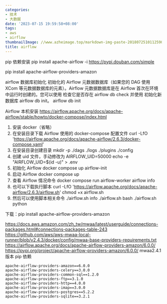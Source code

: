 ```yaml
---
categories:
- 技术
- 大数据
date: '2023-07-15 19:59:58+08:00'
tags:
- aws
- airflow
thumbnailImage: //www.azheimage.top/markdown-img-paste-20180725101125909.png
title: airflow
---
```


pip 依赖安装
pip install apache-airflow -i https://pypi.douban.com/simple

<!--more-->

pip install apache-airflow-providers-amazon

airflow 数据库初始化
初始化的 Airflow 元数据数据库（如果您的 DAG 使用 XCom 等元数据数据库的元素）。Airflow 元数据数据库是在 Airflow 首次在环境中运行时创建的。您可以使用 检查它是否存在 airflow db check 并使用 初始化新数据库 airflow db init。
airflow db init

Airflow 本机安装
https://airflow.apache.org/docs/apache-airflow/stable/howto/docker-compose/index.html

1. 安装 docker（省略）
2. 在安装目录下载 Airflow 使用的 docker-compose 配置文件
   curl -LfO 'https://airflow.apache.org/docs/apache-airflow/2.6.3/docker-compose.yaml'
3. 在安装目录创建目录
   mkdir -p ./dags ./logs ./plugins ./config
4. 创建 uid 文件，手动修改为 AIRFLOW_UID=50000
   echo -e "AIRFLOW_UID=$(id -u)" > .env
5. 初始化 Airflow
   docker compose up airflow-init
6. 启动 Airflow
   docker compose up
7. 查看 Airflow 情况命令
   docker compose run airflow-worker airflow info
8. 也可以下载执行脚本
   curl -LfO 'https://airflow.apache.org/docs/apache-airflow/2.6.3/airflow.sh'
   chmod +x airflow.sh
9. 然后可以使用脚本相关命令
   ./airflow.sh info
   ./airflow.sh bash
   ./airflow.sh python

下载：pip install apache-airflow-providers-amazon

https://docs.aws.amazon.com/zh_tw/mwaa/latest/userguide/connections-packages.html#connections-packages-table-243
https://github.com/aws/aws-mwaa-local-runner/blob/v2.4.3/docker/config/mwaa-base-providers-requirements.txt
https://airflow.apache.org/docs/apache-airflow-providers-amazon/6.0.0/
https://pypi.org/project/apache-airflow-providers-amazon/6.0.0/
mwaa2.4.1 版本 pip 依赖

```
apache-airflow-providers-amazon==6.0.0
apache-airflow-providers-celery==3.0.0
apache-airflow-providers-common-sql==1.2.0
apache-airflow-providers-ftp==3.1.0
apache-airflow-providers-http==4.0.0
apache-airflow-providers-imap==3.0.0
apache-airflow-providers-postgres==5.2.2
apache-airflow-providers-sqlite==3.2.1
```
